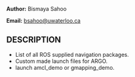 **Author:** Bismaya Sahoo

**Email:** bsahoo@uwaterloo.ca

**DESCRIPTION**
---------------

* List of all ROS supplied navigation packages. 
* Custom made launch files for ARGO.
* launch amcl_demo or gmapping_demo.

